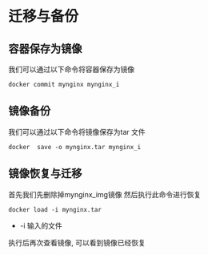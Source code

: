 # 迁移与备份

## 容器保存为镜像

我们可以通过以下命令将容器保存为镜像
```
docker commit mynginx mynginx_i
```

## 镜像备份

我们可以通过以下命令将镜像保存为tar 文件
```
docker  save -o mynginx.tar mynginx_i
```

## 镜像恢复与迁移

首先我们先删除掉mynginx_img镜像  然后执行此命令进行恢复
```
docker load -i mynginx.tar
```

* -i 输入的文件

执行后再次查看镜像, 可以看到镜像已经恢复
